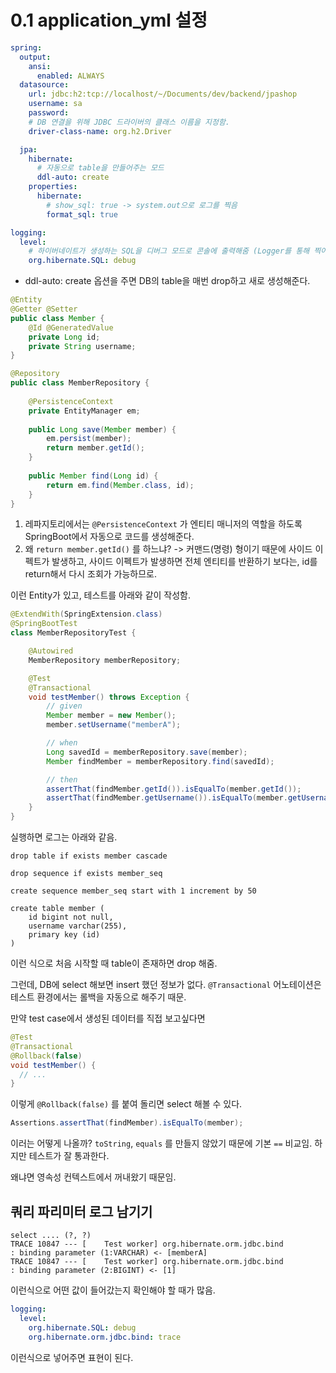 # 0.1 application_yml 설정

```yaml
spring:
  output:
    ansi:
      enabled: ALWAYS
  datasource:
    url: jdbc:h2:tcp://localhost/~/Documents/dev/backend/jpashop
    username: sa
    password:
    # DB 연결을 위해 JDBC 드라이버의 클래스 이름을 지정함.
    driver-class-name: org.h2.Driver

  jpa:
    hibernate:
      # 자동으로 table을 만들어주는 모드
      ddl-auto: create
    properties:
      hibernate:
        # show_sql: true -> system.out으로 로그를 찍음
        format_sql: true

logging:
  level:
    # 하이버네이트가 생성하는 SQL을 디버그 모드로 콘솔에 출력해줌 (Logger를 통해 찍어줌)
    org.hibernate.SQL: debug
```

- ddl-auto: create 옵션을 주면 DB의 table을 매번 drop하고 새로 생성해준다.

```java
@Entity
@Getter @Setter
public class Member {
    @Id @GeneratedValue
    private Long id;
    private String username;
}

```

```java
@Repository  
public class MemberRepository {  
  
    @PersistenceContext  
    private EntityManager em;  
  
    public Long save(Member member) {  
        em.persist(member);  
        return member.getId();  
    }  
  
    public Member find(Long id) {  
        return em.find(Member.class, id);  
    } 
}
```

1. 레파지토리에서는 `@PersistenceContext` 가 엔티티 매니저의 역할을 하도록 SpringBoot에서 자동으로 코드를 생성해준다.
2. 왜 `return member.getId()` 를 하느냐? -> 커맨드(명령) 형이기 때문에 사이드 이펙트가 발생하고, 사이드 이펙트가 발생하면 전체 엔티티를 반환하기 보다는, id를 return해서 다시 조회가 가능하므로.

이런 Entity가 있고, 테스트를 아래와 같이 작성함.

```java
@ExtendWith(SpringExtension.class)
@SpringBootTest
class MemberRepositoryTest {

    @Autowired
    MemberRepository memberRepository;

    @Test
    @Transactional
    void testMember() throws Exception {
        // given
        Member member = new Member();
        member.setUsername("memberA");

        // when
        Long savedId = memberRepository.save(member);
        Member findMember = memberRepository.find(savedId);

        // then
        assertThat(findMember.getId()).isEqualTo(member.getId());
        assertThat(findMember.getUsername()).isEqualTo(member.getUsername());
    }
}
```

실행하면 로그는 아래와 같음.

```
drop table if exists member cascade 

drop sequence if exists member_seq

create sequence member_seq start with 1 increment by 50

create table member (
    id bigint not null,
    username varchar(255),
    primary key (id)
)
```

이런 식으로 처음 시작할 때 table이 존재하면 drop 해줌.

그런데, DB에 select 해보면 insert 했던 정보가 없다. `@Transactional` 어노테이션은 테스트 환경에서는 롤백을 자동으로 해주기 때문.

만약 test case에서 생성된 데이터를 직접 보고싶다면

```java {3}
@Test  
@Transactional  
@Rollback(false)  
void testMember() {
  // ...
}
```

이렇게 `@Rollback(false)` 를 붙여 돌리면 select 해볼 수 있다.

```java
Assertions.assertThat(findMember).isEqualTo(member);
```

이러는 어떻게 나올까? `toString`, `equals` 를 만들지 않았기 때문에 기본 `==` 비교임.
하지만 테스트가 잘 통과한다.

왜냐면 영속성 컨텍스트에서 꺼내왔기 때문임.

## 쿼리 파리미터 로그 남기기

```
select .... (?, ?)
TRACE 10847 --- [    Test worker] org.hibernate.orm.jdbc.bind              : binding parameter (1:VARCHAR) <- [memberA]
TRACE 10847 --- [    Test worker] org.hibernate.orm.jdbc.bind              : binding parameter (2:BIGINT) <- [1]
```

이런식으로 어떤 값이 들어갔는지 확인해야 할 때가 많음.

```yml {4}
logging:  
  level:  
    org.hibernate.SQL: debug  
    org.hibernate.orm.jdbc.bind: trace
```

이런식으로 넣어주면 표현이 된다.
